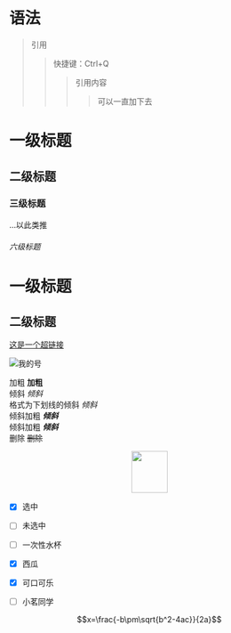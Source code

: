 # 语法

> 引用 
>>快捷键：Ctrl+Q
>>> 引用内容
>>>>可以一直加下去



# 一级标题
## 二级标题
### 三级标题
...以此类推
###### 六级标题

一级标题
============
二级标题
----------


[这是一个超链接](http://m.shaboa.com/ "链接title")

![我的号](http://img.bestmath.cn/2019/02/25/1551088862232.png "图片title")

加粗       **加粗**  
倾斜       *倾斜*  
格式为下划线的倾斜   _倾斜_  
倾斜加粗   ***倾斜***  
倾斜加粗   **_倾斜_**  
删除      ~~删除~~  


<div align="center"><img width="65" height="75" src="http://img.bestmath.cn/2019/02/25/1551088862232.png"/></div>

  - [x]  选中
  - [ ] 未选中
  - [ ] 一次性水杯
  - [x] 西瓜
  - [x] 可口可乐
  - [ ] 小茗同学
  
  
  $$x=\frac{-b\pm\sqrt{b^2-4ac}}{2a}$$  
